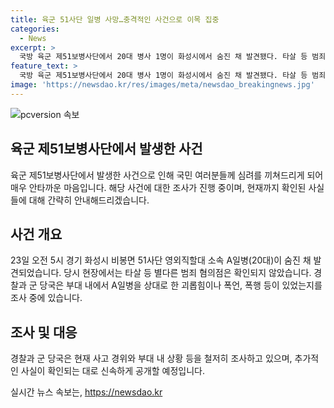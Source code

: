 ```yaml
---
title: 육군 51사단 일병 사망…충격적인 사건으로 이목 집중
categories:
  - News
excerpt: >
  국방 육군 제51보병사단에서 20대 병사 1명이 화성시에서 숨진 채 발견됐다. 타살 등 범죄 혐의는 없으나 괴롭힘과 폭행 가능성으로 경찰과 군 당국이 조사에 착수했다. A일병의 사망 원인과 부대 내 사고 경위를 확인 중이다. (단장: 149자)
feature_text: >
  국방 육군 제51보병사단에서 20대 병사 1명이 화성시에서 숨진 채 발견됐다. 타살 등 범죄 혐의는 없으나 괴롭힘과 폭행 가능성으로 경찰과 군 당국이 조사에 착수했다. A일병의 사망 원인과 부대 내 사고 경위를 확인 중이다. (단장: 149자)
image: 'https://newsdao.kr/res/images/meta/newsdao_breakingnews.jpg'
---
```


<p><img src="https://newsdao.kr/res/images/meta/newsdao_breakingnews.jpg" alt="pcversion 속보" /></p>

<h2 data-ke-size="size26">육군 제51보병사단에서 발생한 사건</h2>

<p data-ke-size="size16">육군 제51보병사단에서 발생한 사건으로 인해 국민 여러분들께 심려를 끼쳐드리게 되어 매우 안타까운 마음입니다. 해당 사건에 대한 조사가 진행 중이며, 현재까지 확인된 사실들에 대해 간략히 안내해드리겠습니다.</p>

<h2 data-ke-size="size26">사건 개요</h2>

<p data-ke-size="size16">23일 오전 5시 경기 화성시 비봉면 51사단 영외직할대 소속 A일병(20대)이 숨진 채 발견되었습니다. 당시 현장에서는 타살 등 별다른 범죄 혐의점은 확인되지 않았습니다. 경찰과 군 당국은 부대 내에서 A일병을 상대로 한 괴롭힘이나 폭언, 폭행 등이 있었는지를 조사 중에 있습니다.</p>

<h2 data-ke-size="size26">조사 및 대응</h2>

<p data-ke-size="size16">경찰과 군 당국은 현재 사고 경위와 부대 내 상황 등을 철저히 조사하고 있으며, 추가적인 사실이 확인되는 대로 신속하게 공개할 예정입니다.</p>
실시간 뉴스 속보는, <a href="https://newsdao.kr" rel="dofollow">https://newsdao.kr</a>


